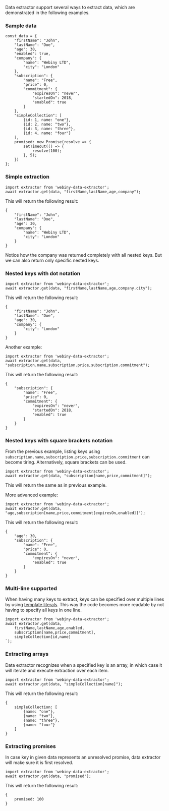 Data extractor support several ways to extract data, which are demonstrated in the following examples.
      
### Sample data
```
const data = {
	"firstName": "John",
	"lastName": "Doe",
	"age": 30,
	"enabled": true,
	"company": {
		"name": "Webiny LTD",
		"city": "London"
	},
	"subscription": {
		"name": "Free",
		"price": 0,
		"commitment": {
			"expiresOn": "never",
			"startedOn": 2018,
			"enabled": true
		}
	},
	"simpleCollection": [
		{id: 1, name: "one"},
		{id: 2, name: "two"},
		{id: 3, name: "three"},
		{id: 4, name: "four"}
	],
	promised: new Promise(resolve => {
		setTimeout(() => {
			resolve(100);
		}, 5);
	})
};
```

### Simple extraction
```
import extractor from 'webiny-data-extractor';
await extractor.get(data, "firstName,lastName,age,company");
```

This will return the following result:

```
{
    "firstName": "John",
    "lastName": "Doe",
    "age": 30,
    "company": {
        "name": "Webiny LTD",
        "city": "London"
    }
}
```

Notice how the company was returned completely with all nested keys. But we can also return only specific nested keys.

### Nested keys with dot notation
```
import extractor from 'webiny-data-extractor';
await extractor.get(data, "firstName,lastName,age,company.city");
```

This will return the following result:

```
{
    "firstName": "John",
    "lastName": "Doe",
    "age": 30,
    "company": {
        "city": "London"
    }
}
```

Another example:
```
import extractor from 'webiny-data-extractor';
await extractor.get(data, "subscription.name,subscription.price,subscription.commitment");
```

This will return the following result:

```
{
    "subscription": {
        "name": "Free",
        "price": 0,
        "commitment": {
            "expiresOn": "never",
            "startedOn": 2018,
            "enabled": true
        }
    }
}
```


### Nested keys with square brackets notation
From the previous example, listing keys using `subscription.name,subscription.price,subscription.commitment` can become tiring. Alternatively,
square brackets can be used.

```
import extractor from 'webiny-data-extractor';
await extractor.get(data, "subscription[name,price,commitment]");
```

This will return the same as in previous example.

More advanced example:
```
import extractor from 'webiny-data-extractor';
await extractor.get(data, "age,subscription[name,price,commitment[expiresOn,enabled]]");
```

This will return the following result:
```
{
    "age": 30,
    "subscription": {
        "name": "Free",
        "price": 0,
        "commitment": {
            "expiresOn": "never",
            "enabled": true
        }
    }
}
```

### Multi-line supported
When having many keys to extract, keys can be specified over multiple lines by using [template literals](https://developer.mozilla.org/en-US/docs/Web/JavaScript/Reference/Template_literals). 
This way the code becomes more readable by not having to specify all keys in one line.
```
import extractor from 'webiny-data-extractor';
await extractor.get(data, `
    firstName,lastName,age,enabled,
    subscription[name,price,commitment],
    simpleCollection[id,name]
`);
```

### Extracting arrays
Data extractor recognizes when a specified key is an array, in which case it will iterate and execute extraction over each item.
```
import extractor from 'webiny-data-extractor';
await extractor.get(data, "simpleCollection[name]");
```
This will return the following result:
```
{
    simpleCollection: [
        {name: "one"},
        {name: "two"},
        {name: "three"},
        {name: "four"}
    ]
}
```

### Extracting promises
In case key in given data represents an unresolved promise, data extractor will make sure it is first resolved.
```
import extractor from 'webiny-data-extractor';
await extractor.get(data, "promised");
```
This will return the following result:
```
{
    promised: 100
}
```